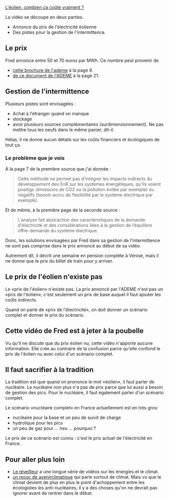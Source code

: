 

[L'éolien, combien ça coûte vraiment ?](https://www.youtube.com/watch?v=0nWM2Wj3YYM)

La vidéo se découpe en deux parties.

- Annonce du prix de l'électricité éolienne
- Des pistes pour la gestion de l'intermittence.

## Le prix

Fred annonce entre 50 et 70 euros par MWh. Ce nombre peut provenir de

- [cette brochure de l'ademe](https://www.ademe.fr/sites/default/files/assets/documents/couts-energies-renouvelables-et-recuperation-donnees-2019-010895.pdf) à la page 9.
 - [de ce document de l'ADEME](https://www.ademe.fr/sites/default/files/assets/documents/20140407_Synthese-publique-couts-ref-prod-electrique.pdf) à la page 21.

## Gestion de l'intermittence

Plusieurs pistes sont envisagées : 

- Achat à l'étranger quand on manque
- stockage
- avoir plusieurs sources complémentaires (surdimensionnement). Ne pas mettre tous les oeufs dans le même panier, dit-il.

Hélas, il ne donne aucun détails sur les coûts financiers et écologiques de tout ça. 

### Le problème que je vois


À la page 7 de la première source que j'ai donnée :

> Cette méthode ne permet pas d'intégrer les impacts indirects du développement des EnR sur les systèmes énergétiques, qu'ils soient positigs (émissions de CO2 ou la pollution évitée par exemple) ou négatifs (besoin accru de flexibilité par le système électrique par exemple).

Et de même, à la première page de la seconde source :

>L’analyse fait abstraction des caractéristiques de la demande d'électricité et des considérations liées à la gestion de l’équilibre offre-demande  du  système électrique. 

Donc, les solutions envisagées par Fred dans sa gestion de l'intermittence ne sont pas comprise dans le prix annoncé au début de sa vidéo.

Autrement dit, il décrit une semaine en pension complète à Venise, mais il ne donne que le prix du billet de train pour y arriver.

## Le prix de l'éolien n'existe pas

Le «prix de l'éolien» n'existe pas. La prix annoncé par l'ADEME n'est pas un «prix de l'éolien»; c'est seulement un prix de base auquel il faut ajouter les coûts indirects.

Quand on parle de «prix de l'électricité», on doit donner un scénario complet et donner le prix du scénario.

## Cette vidéo de Fred est à jeter à la poubelle

Vu qu'il ne discute que du prix éolien nu, cette vidéo n'apporte aucune information. Elle crée au contraire de la confusion parce qu'elle confond le prix de l'éolien nu avec celui d'un scénario complet.

## Il faut sacrifier à la tradition

La tradition est que quand on prononce le mot «éolien», il faut parler de nucléaire. Le nucléaire non plus n'a pas de prix parce que lui aussi a besoin de gestion des pics. Pour le nucléaire, il faut également parler d'un scénario complet.

Le scénario «nucléaire complet» en France actuellement est en très gros:

- nucléaire pour la base et un peu de suivit de charge
- hydrolique pour les pics
- un peu de gaz pour ... heu ... pourquoi ?

Le prix de ce scénario est connu : c'est le prix actuel de l'électricité en France.


## Pour aller plus loin

- [Le réveilleur](https://www.lereveilleur.com/articles/) a une longue série de vidéos sur les énergies et le climat.
- [un mooc de avenirclimatique](https://avenirclimatique.org/mooc/) qui parle surtout de climat. Mais vu que le climat devient de plus en plus le point d'achoppement entre les écologistes les anti-nucléaires, il y a des choses qu'on ne devrait pas ignorer avant de rentrer dans le débat.
